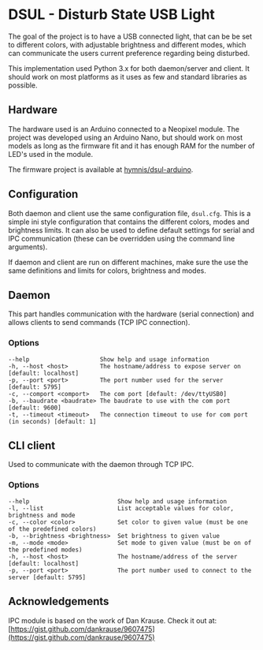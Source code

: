 # DSUL - Disturb State USB Light

The goal of the project is to have a USB connected light, that can be be set to different colors, with adjustable brightness and different modes, which can communicate the users current preference regarding being disturbed.

This implementation used Python 3.x for both daemon/server and client. It should work on most platforms as it uses as few and standard libraries as possible.


## Hardware

The hardware used is an Arduino connected to a Neopixel module. The project was developed using an Arduino Nano, but should work on most models as long as the firmware fit and it has enough RAM for the number of LED's used in the module.

The firmware project is available at [hymnis/dsul-arduino](https://github.com/hymnis/dsul-arduino).


## Configuration

Both daemon and client use the same configuration file, `dsul.cfg`. This is a simple ini style configuration that contains the different colors, modes and brightness limits. It can also be used to define default settings for serial and IPC communication (these can be overridden using the command line arguments).

If daemon and client are run on different machines, make sure the use the same definitions and limits for colors, brightness and modes.


## Daemon
This part handles communication with the hardware (serial connection) and allows clients to send commands (TCP IPC connection).

### Options

    --help                    Show help and usage information
    -h, --host <host>         The hostname/address to expose server on [default: localhost]
    -p, --port <port>         The port number used for the server [default: 5795]
    -c, --comport <comport>   The com port [default: /dev/ttyUSB0]
    -b, --baudrate <baudrate> The baudrate to use with the com port [default: 9600]
    -t, --timeout <timeout>   The connection timeout to use for com port (in seconds) [default: 1]


## CLI client
Used to communicate with the daemon through TCP IPC.

### Options

    --help                         Show help and usage information
    -l, --list                     List acceptable values for color, brightness and mode
    -c, --color <color>            Set color to given value (must be one of the predefined colors)
    -b, --brightness <brightness>  Set brightness to given value
    -m, --mode <mode>              Set mode to given value (must be on of the predefined modes)
    -h, --host <host>              The hostname/address of the server [default: localhost]
    -p, --port <port>              The port number used to connect to the server [default: 5795]


## Acknowledgements

IPC module is based on the work of Dan Krause. Check it out at: [https://gist.github.com/dankrause/9607475](https://gist.github.com/dankrause/9607475)
